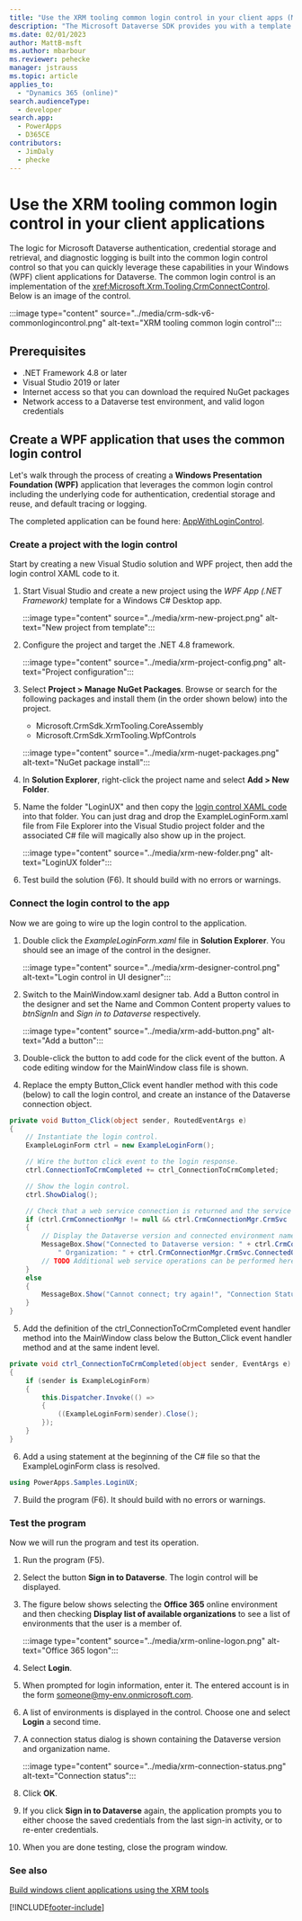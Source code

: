 ```yaml
---
title: "Use the XRM tooling common login control in your client apps (Microsoft Dataverse)| Microsoft Docs"
description: "The Microsoft Dataverse SDK provides you with a template for Visual Studio that enables you to use the common login control in your client applications. The code for Dataverse authentication, credential storage and retrieval, and diagnostic logging is built into the template so that you can quickly leverage these capabilities in your Windows client applications for Dataverse"
ms.date: 02/01/2023
author: MattB-msft
ms.author: mbarbour
ms.reviewer: pehecke
manager: jstrauss
ms.topic: article
applies_to: 
  - "Dynamics 365 (online)"
search.audienceType: 
  - developer
search.app: 
  - PowerApps
  - D365CE
contributors: 
  - JimDaly
  - phecke 
---
```

# Use the XRM tooling common login control in your client applications

 The logic for Microsoft Dataverse authentication, credential storage and retrieval, and diagnostic logging is built into the common login control control so that you can quickly leverage these capabilities in your Windows (WPF) client applications for Dataverse. The common login control is an implementation of the <xref:Microsoft.Xrm.Tooling.CrmConnectControl>. Below is an image of the control.  
  
:::image type="content" source="../media/crm-sdk-v6-commonlogincontrol.png" alt-text="XRM tooling common login control":::

## Prerequisites
  
- .NET Framework 4.8 or later
- Visual Studio 2019 or later
- Internet access so that you can download the required NuGet packages
- Network access to a Dataverse test environment, and valid logon credentials
   
## Create a WPF application that uses the common login control
  
Let's walk through the process of creating a **Windows Presentation Foundation (WPF)** application that leverages the common login control including the underlying code for authentication, credential storage and reuse, and default tracing or logging.

The completed application can be found here: [AppWithLoginControl](https://github.com/microsoft/PowerApps-Samples/tree/master/dataverse/Xrm%20Tooling/App-with-login-control).

### Create a project with the login control

Start by creating a new Visual Studio solution and WPF project, then add the login control XAML code to it.

1. Start Visual Studio and create a new project using the _WPF App (.NET Framework)_ template for a Windows C# Desktop app.

    :::image type="content" source="../media/xrm-new-project.png" alt-text="New project from template":::

1. Configure the project and target the .NET 4.8 framework.

    :::image type="content" source="../media/xrm-project-config.png" alt-text="Project configuration":::

1. Select **Project > Manage NuGet Packages**. Browse or search for the following packages and install them (in the order shown below) into the project.

    - Microsoft.CrmSdk.XrmTooling.CoreAssembly
    - Microsoft.CrmSdk.XrmTooling.WpfControls

    :::image type="content" source="../media/xrm-nuget-packages.png" alt-text="NuGet package install":::

1. In **Solution Explorer**, right-click the project name and select **Add > New Folder**.

1. Name the folder "LoginUX" and then copy the [login control XAML code](https://github.com/microsoft/PowerApps-Samples/tree/master/dataverse/LoginUX) into that folder. You can just drag and drop the ExampleLoginForm.xaml file from File Explorer into the Visual Studio project folder and the associated C# file will magically also show up in the project.

    :::image type="content" source="../media/xrm-new-folder.png" alt-text="LoginUX folder":::

1. Test build the solution (F6). It should build with no errors or warnings.

### Connect the login control to the app

Now we are going to wire up the login control to the application.

1. Double click the _ExampleLoginForm.xaml_ file in **Solution Explorer**. You should see an image of the control in the designer.

    :::image type="content" source="../media/xrm-designer-control.png" alt-text="Login control in UI designer":::

2. Switch to the MainWindow.xaml designer tab. Add a Button control in the designer and set the Name and Common Content property values to _btnSignIn_ and _Sign in to Dataverse_ respectively.

    :::image type="content" source="../media/xrm-add-button.png" alt-text="Add a button":::

3. Double-click the button to add code for the click event of the button. A code editing window for the MainWindow class file is shown.

4. Replace the empty Button_Click event handler method with this code (below) to call the login control, and create an instance of the Dataverse connection object.

```csharp
private void Button_Click(object sender, RoutedEventArgs e)
{
    // Instantiate the login control.  
    ExampleLoginForm ctrl = new ExampleLoginForm();

    // Wire the button click event to the login response.   
    ctrl.ConnectionToCrmCompleted += ctrl_ConnectionToCrmCompleted;

    // Show the login control.   
    ctrl.ShowDialog();

    // Check that a web service connection is returned and the service is ready.     
    if (ctrl.CrmConnectionMgr != null && ctrl.CrmConnectionMgr.CrmSvc != null && ctrl.CrmConnectionMgr.CrmSvc.IsReady)
    {
        // Display the Dataverse version and connected environment name  
        MessageBox.Show("Connected to Dataverse version: " + ctrl.CrmConnectionMgr.CrmSvc.ConnectedOrgVersion.ToString() +
            " Organization: " + ctrl.CrmConnectionMgr.CrmSvc.ConnectedOrgUniqueName, "Connection Status");
        // TODO Additional web service operations can be performed here
    }
    else
    {
        MessageBox.Show("Cannot connect; try again!", "Connection Status");
    }
}
```

5. Add the definition of the ctrl_ConnectionToCrmCompleted event handler method into the MainWindow class below the Button_Click event handler method and at the same indent level.

```csharp
private void ctrl_ConnectionToCrmCompleted(object sender, EventArgs e)
{
    if (sender is ExampleLoginForm)
    {
        this.Dispatcher.Invoke(() =>
        {
            ((ExampleLoginForm)sender).Close();
        });
    }
}
```

6. Add a using statement at the beginning of the C# file so that the ExampleLoginForm class is resolved.

```csharp
using PowerApps.Samples.LoginUX;
```

7. Build the program (F6). It should build with no errors or warnings.

### Test the program

Now we will run the program and test its operation.

1. Run the program (F5).

1. Select the button **Sign in to Dataverse**. The login control will be displayed.

1. The figure below shows selecting the **Office 365** online environment and then checking **Display list of available organizations** to see a list of environments that the user is a member of.

    :::image type="content" source="../media/xrm-online-logon.png" alt-text="Office 365 logon":::

1. Select **Login**.

1. When prompted for login information, enter it. The entered account is in the form someone@my-env.onmicrosoft.com.

1. A list of environments is displayed in the control. Choose one and select **Login** a second time.

1. A connection status dialog is shown containing the Dataverse version and organization name.

    :::image type="content" source="../media/xrm-connection-status.png" alt-text="Connection status":::

1. Click **OK**.

1. If you click **Sign in to Dataverse** again, the application prompts you to either choose the saved credentials from the last sign-in activity, or to re-enter credentials.
1. When you are done testing, close the program window.
  
### See also  
  
[Build windows client applications using the XRM tools](build-windows-client-applications-xrm-tools.md)

[!INCLUDE[footer-include](../../../includes/footer-banner.md)]